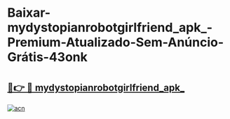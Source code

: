 # Baixar-mydystopianrobotgirlfriend_apk_-Premium-Atualizado-Sem-Anúncio-Grátis-43onk

# <h2><a href="https://w195ks.esa.edu.pl?src=mydystopianrobotgirlfriend_apk_&ref=43onk">🔗👉 🔴 mydystopianrobotgirlfriend_apk_</a></h2>

[![acn](https://github.com/user-attachments/assets/0f9c940e-d8b0-45ae-aac7-cd30a18b3e1c)](https://w195ks.esa.edu.pl?src=mydystopianrobotgirlfriend_apk_&ref=43onk)

